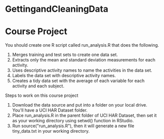 # GettingandCleaningData
# Course Project

You should create one R script called run_analysis.R that does the following.

1. Merges training and test sets to create one data set.
2. Extracts only the mean and standard deviation measurements for each activity.
3. Uses descriptive activity names to name the activities in the data set.
4. Labels the data set with descriptive activity names.
5. Creates a tidy data set with the average of each variable for each activity and each subject.

Steps to work on this course project

1. Download the data source and put into a folder on your local drive. You'll have a UCI HAR Dataset folder.
2. Place run_analysis.R in the parent folder of UCI HAR Dataset, then set it as your working directory using setwd() function in RStudio.
3. Run source("run_analysis.R"), then it will generate a new file tiny_data.txt in your working directory.
